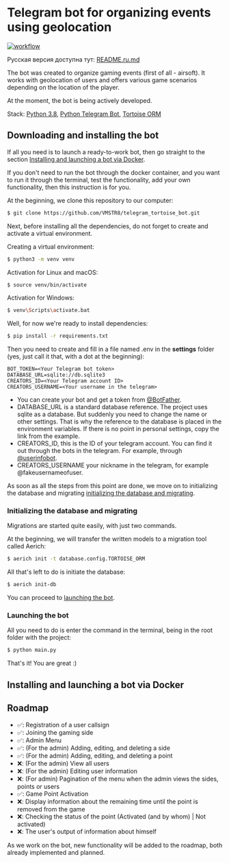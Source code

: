 # Telegram bot for organizing events using geolocation
[![workflow](https://github.com/VMSTR8/telegram_tortoise_bot/actions/workflows/docker-image.yml/badge.svg)](https://github.com/VMSTR8/telegram_tortoise_bot/tree/main)

Русская версия доступна тут: [README.ru.md](README.ru.md)

The bot was created to organize gaming events (first of all - airsoft). It works with geolocation of users and offers 
various game scenarios depending on the location of the player.

At the moment, the bot is being actively developed.

Stack: [Python 3.8](https://www.python.org/), 
[Python Telegram Bot](https://github.com/python-telegram-bot/python-telegram-bot), 
[Tortoise ORM](https://tortoise-orm.readthedocs.io/en/latest/)

## Downloading and installing the bot
If all you need is to launch a ready-to-work bot, then go straight to the section
[Installing and launching a bot via Docker](#installing-and-launching-a-bot-via-docker).

If you don't need to run the bot through the docker container, and you want to run it through the terminal, test
the functionality, add your own functionality, then this instruction is for you.

At the beginning, we clone this repository to our computer:
```bash
$ git clone https://github.com/VMSTR8/telegram_tortoise_bot.git
```

Next, before installing all the dependencies, do not forget to create and activate a virtual environment.

Creating a virtual environment:
```bash
$ python3 -m venv venv
```

Activation for Linux and macOS:
```bash
$ source venv/bin/activate
```

Activation for Windows:
```bash
$ venv\Scripts\activate.bat
```

Well, for now we're ready to install dependencies:
```bash
$ pip install -r requirements.txt
```

Then you need to create and fill in a file named .env in the **settings** folder (yes, just call it that,
with a dot at the beginning):
```text
BOT_TOKEN=<Your Telegram bot token>
DATABASE_URL=sqlite://db.sqlite3
CREATORS_ID=<Your Telegram account ID>
CREATORS_USERNAME=<Your username in the telegram>
```
* You can create your bot and get a token from [@BotFather](https://t.me/BotFather ).
* DATABASE_URL is a standard database reference. The project uses sqlite as a database. But suddenly you need
to change the name or other settings. That is why the reference to the database is placed in the environment variables. 
If there is no point in personal settings, copy the link from the example.
* CREATORS_ID, this is the ID of your telegram account. You can find it out through the bots in the telegram. 
For example, through [@userinfobot](https://t.me/userinfobot).
* CREATORS_USERNAME your nickname in the telegram, for example @fakeusernameofuser.

As soon as all the steps from this point are done, we move on to initializing the database and migrating
[initializing the database and migrating](#initializing-the-database-and-migrating).

### Initializing the database and migrating
Migrations are started quite easily, with just two commands.

At the beginning, we will transfer the written models to a migration tool called Aerich:
```bash
$ aerich init -t database.config.TORTOISE_ORM
```

All that's left to do is initiate the database:
```bash
$ aerich init-db
```

You can proceed to [launching the bot](#launching-the-bot).

### Launching the bot
All you need to do is enter the command in the terminal, being in the root folder with the project:
```bash
$ python main.py
```

That's it! You are great :)

## Installing and launching a bot via Docker

## Roadmap
- ✅: Registration of a user callsign
- ✅: Joining the gaming side
- ✅: Admin Menu
- ✅: (For the admin) Adding, editing, and deleting a side
- ✅: (For the admin) Adding, editing, and deleting a point
- ❌: (For the admin) View all users
- ❌: (For the admin) Editing user information
- ❌: (For admin) Pagination of the menu when the admin views the sides, points or users
- ✅: Game Point Activation
- ❌: Display information about the remaining time until the point is removed from the game
- ❌: Checking the status of the point (Activated (and by whom) | Not activated)
- ❌: The user's output of information about himself

As we work on the bot, new functionality will be added to the roadmap, both already implemented and planned.